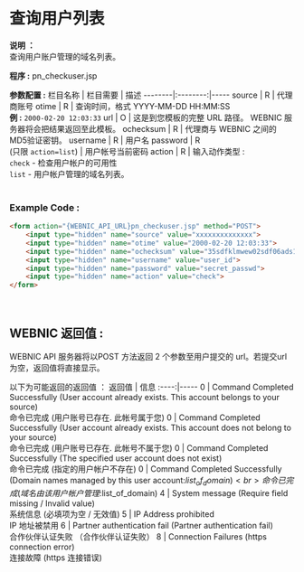 # 查询用户列表

**说明 ：** <br>
查询用户账户管理的域名列表。

**程序 :** pn_checkuser.jsp

**参数配置 :**
栏目名称 | 栏目需要 | 描述
--------|:--------:|-----
source | R | 代理商账号
otime | R | 查询时间，格式 YYYY-MM-DD HH:MM:SS <br> **例 :** `2000-02-20 12:03:33`
url | O | 这是到您模板的完整 URL 路径。 WEBNIC 服务器将会把结果返回至此模板。
ochecksum | R | 代理商与 WEBNIC 之间的 MD5验证密钥。
username | R | 用户名
password | R <br> (只限 `action=list`) | 用户帐号当前密码
action | R | 输入动作类型 : <br> `check` - 检查用户帐户的可用性 <br> `list` - 用户帐户管理的域名列表。
<br><br>

### Example Code :

```HTML
<form action="{WEBNIC_API_URL}pn_checkuser.jsp" method="POST"> 
    <input type="hidden" name="source" value="xxxxxxxxxxxxxx"> 
    <input type="hidden" name="otime" value="2000-02-20 12:03:33"> 
    <input type="hidden" name="ochecksum" value="35sdfklmwew02sdf06ads1asd3">
    <input type="hidden" name="username" value="user_id">
    <input type="hidden" name="password" value="secret_passwd">
    <input type="hidden" name="action" value="check">
</form>
```

<br>

WEBNIC 返回值 :
-----
WEBNIC API 服务器将以POST 方法返回 2 个参数至用户提交的 url。若提交url为空，返回值将直接显示。

以下为可能返回的返回值 ：
返回值 | 信息
:----:|-----
0 | Command Completed Successfully (User account already exists. This account belongs to your source) <br> 命令已完成 (用户账号已存在. 此帐号属于您)
0 | Command Completed Successfully (User account already exists. This account does not belong to your source) <br> 命令已完成 (用户账号已存在. 此帐号不属于您)
0 | Command Completed Successfully (The specified user account does not exist) <br> 命令已完成 (指定的用户帐户不存在)
0 | Command Completed Successfully (Domain names managed by this user account:$list_of_domain) <br> 命令已完成 (域名由该用户帐户管理:$list_of_domain)
4 | System message (Require field missing / Invalid value) <br> 系统信息 (必填项为空 / 无效值)
5 | IP Address prohibited <br> IP 地址被禁用
6 | Partner authentication fail (Partner authentication fail) <br> 合作伙伴认证失败 （合作伙伴认证失败）
8 | Connection Failures (https connection error) <br> 连接故障 (https 连接错误)
